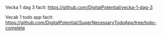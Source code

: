 Vecka 1 dag 3 facit: https://github.com/DigitalPotential/vecka-1-dag-3

Vecak 1 todo app facit: https://github.com/DigitalPotential/SuperNecessaryTodoApp/tree/todo-complete
